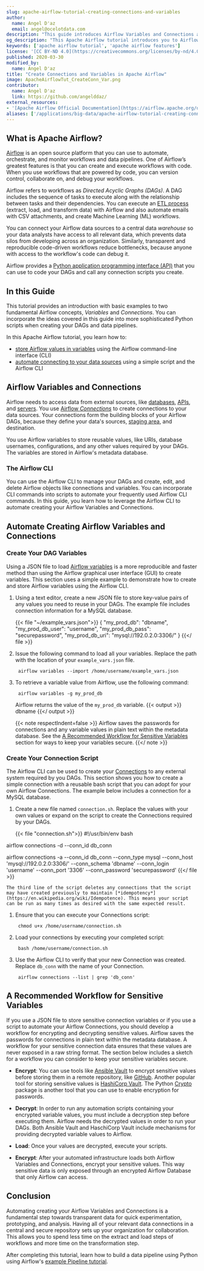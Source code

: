 ```yaml
---
slug: apache-airflow-tutorial-creating-connections-and-variables
author:
  name: Angel D'az
  email: angel@ocelotdata.com
description: "This guide introduces Airflow Variables and Connections and how to use the Airflow CLI to  create variables that you can encrypt and source control."
og_description: "This Apache Airflow tutorial introduces you to Airflow Variables and Connections. You also learn how to use the Airflow CLI to quickly create variables that you can encrypt and source control. Similarly, the tutorial provides a basic example for creating Connections using a Bash script and the Airflow CLI. These two examples can be incorporated into your Airflow data pipelines using Python."
keywords: ['apache airflow tutorial', 'apache airflow features']
license: '[CC BY-ND 4.0](https://creativecommons.org/licenses/by-nd/4.0)'
published: 2020-03-30
modified_by:
  name: Angel D'az
title: "Create Connections and Variables in Apache Airflow"
image: ApacheAirflowTut_CreateConn_Var.png
contributor:
  name: Angel D'az
  link: https://github.com/angelddaz/
external_resources:
- '[Apache Airflow Official Documentation](https://airflow.apache.org/docs/stable/)'
aliases: ['/applications/big-data/apache-airflow-tutorial-creating-connections-and-variables/']
---
```


## What is Apache Airflow?

[Airflow](https://airflow.apache.org/) is an open source platform that you can use to automate, orchestrate, and monitor workflows and data pipelines. One of Airflow’s greatest features is that you can create and execute workflows with code. When you use workflows that are powered by code, you can version control, collaborate on, and debug your workflows.

Airflow refers to workflows as *Directed Acyclic Graphs (DAGs)*. A DAG includes the sequence of tasks to execute along with the relationship between tasks and their dependencies. You can execute an [ETL process](https://en.wikipedia.org/wiki/Extract,_transform,_load) (extract, load, and transform data) with Airflow and also automate emails with CSV attachments, and create Machine Learning (ML) workflows.

You can connect your Airflow data sources to a central data *warehouse* so your data analysts have access to all relevant data, which prevents data silos from developing across an organization. Similarly, transparent and reproducible code-driven workflows reduce bottlenecks, because anyone with access to the workflow's code can debug it.

Airflow provides a [Python application programming interface (API)](https://airflow.apache.org/docs/stable/_api/index.html) that you can use to code your DAGs and call any connection scripts you create.

## In this Guide

This tutorial provides an introduction with basic examples to two fundamental Airflow concepts, *Variables* and *Connections*. You can incorporate the ideas covered in this guide into more sophisticated Python scripts when creating your DAGs and data pipelines.

In this Apache Airflow tutorial, you learn how to:

- [store Airflow values in variables](#create-your-dag-variables) using the Airflow command-line interface (CLI)
- [automate connecting to your data sources](#create-your-connection-script) using a simple script and the Airflow CLI

## Airflow Variables and Connections

Airflow needs to access data from external sources, like [databases](https://www.linode.com/blog/marketplace-apps/new-web-development-and-database-marketplace-apps/), [APIs](/docs/api/), and [servers](https://www.linode.com/products/shared/). You use [Airflow *Connections*](https://airflow.apache.org/docs/stable/howto/connection/index.html) to create connections to your data sources. Your connections form the building blocks of your Airflow DAGs, because they define your data's sources, [staging area](https://airflow.apache.org/docs/stable/best-practices.html#staging-environment), and destination.

You use Airflow variables to store reusable values, like URIs, database usernames, configurations, and any other values required by your DAGs. The variables are stored in Airflow's metadata database.

### The Airflow CLI

You can use the Airflow CLI to manage your DAGs and create, edit, and delete Airflow objects like connections and variables. You can incorporate CLI commands into scripts to automate your frequently used Airflow CLI commands. In this guide, you learn how to leverage the Airflow CLI to automate creating your Airflow Variables and Connections.

## Automate Creating Airflow Variables and Connections

### Create Your DAG Variables

Using a JSON file to load [Airflow variables](https://airflow.apache.org/docs/stable/concepts.html#variables) is a more reproducible and faster method than using the Airflow graphical user interface (GUI) to create variables. This section uses a simple example to demonstrate how to create and store Airflow variables using the Airflow CLI.

1. Using a text editor, create a new JSON file to store key-value pairs of any values you need to reuse in your DAGs. The example file includes connection information for a MySQL database.

    {{< file "~/example_vars.json">}}
{
    "my_prod_db": "dbname",
    "my_prod_db_user": "username",
    "my_prod_db_pass": "securepassword",
    "my_prod_db_uri": "mysql://192.0.2.0:3306/"
}
    {{</ file >}}


1. Issue the following command to load all your variables. Replace the path with the location of your `example_vars.json` file.

        airflow variables --import /home/username/example_vars.json

1. To retrieve a variable value from Airflow, use the following command:

        airflow variables -g my_prod_db

    Airflow returns the value of the `my_prod_db` variable.
    {{< output >}}
dbname
    {{</ output >}}

    {{< note respectIndent=false >}}
Airflow saves the passwords for connections and any variable values in plain text within the metadata database. See the [A Recommended Workflow for Sensitive Variables](#a-recommended-workflow-for-sensitive-variables) section for ways to keep your variables secure.
    {{</ note >}}

### Create Your Connection Script

The Airflow CLI can be used to create your [Connections](https://airflow.apache.org/docs/stable/howto/connection/index.html) to any external system required by you DAGs. This section shows you how to create a simple connection with a reusable bash script that you can adopt for your own Airflow Connections. The example below includes a connection for a MySQL database.

1. Create a new file named `connection.sh`. Replace the values with your own values or expand on the script to create the Connections required by your DAGs.

    {{< file "connection.sh">}}
#!/usr/bin/env bash

airflow connections -d --conn_id db_conn

airflow connections -a --conn_id db_conn --conn_type mysql --conn_host 'mysql://192.0.2.0:3306/' --conn_schema 'dbname' --conn_login 'username' --conn_port '3306' --conn_password 'securepassword'
    {{</ file >}}

    The third line of the script deletes any connections that the script may have created previously to maintain [*idempotency*](https://en.wikipedia.org/wiki/Idempotence). This means your script can be run as many times as desired with the same expected result.

1. Ensure that you can execute your Connections script:

        chmod u+x /home/username/connection.sh

1. Load your connections by executing your completed script:

        bash /home/username/connection.sh

1. Use the Airflow CLI to verify that your new Connection was created. Replace `db_conn` with the name of your Connection.

        airflow connections --list | grep 'db_conn'

## A Recommended Workflow for Sensitive Variables

 If you use a JSON file to store sensitive connection variables or if you use a script to automate your Airflow Connections, you should develop a workflow for encrypting and decrypting sensitive values. Airflow saves the passwords for connections in plain text within the metadata database. A workflow for your sensitive connection data ensures that these values are never exposed in a raw string format. The section below includes a sketch for a workflow you can consider to keep your sensitive variables secure.

- **Encrypt**: You can use tools like [Ansible Vault](https://docs.ansible.com/ansible/latest/user_guide/vault.html) to encrypt sensitive values before storing them in a remote repository, like [GitHub](https://github.com/). Another popular tool for storing sensitive values is [HashiCorp Vault](https://www.vaultproject.io/). The Python [Crypto](https://airflow.apache.org/docs/stable/howto/secure-connections.html#securing-connections) package is another tool that you can use to enable encryption for passwords.

- **Decrypt**: In order to run any automation scripts containing your encrypted variable values, you must include a decryption step before executing them. Airflow needs the decrypted values in order to run your DAGs. Both Ansible Vault and HaschiCorp Vault include mechanisms for providing decrypted variable values to Airflow.

- **Load**: Once your values are decrypted, execute your scripts.

- **Encrypt**: After your automated infrastructure loads both Airflow Variables and Connections, encrypt your sensitive values. This way sensitive data is only exposed through an encrypted Airflow Database that only Airflow can access.

## Conclusion

Automating creating your Airflow Variables and Connections is a fundamental step towards transparent data for quick experimentation, prototyping, and analysis. Having all of your relevant data connections in a central and secure repository sets up your organization for collaboration. This allows you to spend less time on the extract and load steps of workflows and more time on the transformation step.

After completing this tutorial, learn how to build a data pipeline using Python using Airflow's [example Pipeline tutorial](https://airflow.apache.org/docs/stable/tutorial.html).

